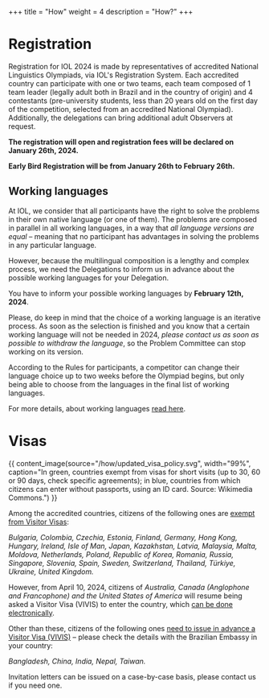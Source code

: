 +++
title = "How"
weight = 4
description = "How?"
+++

# Registration

Registration for IOL 2024 is made by representatives of accredited National Linguistics Olympiads, via IOL's Registration System. Each accredited country can participate with one or two teams, each team composed of 1 team leader (legally adult both in Brazil and in the country of origin) and 4 contestants (pre-university students, less than 20 years old on the first day of the competition, selected from an accredited National Olympiad). Additionally, the delegations can bring additional adult Observers at request.

**The registration will open and registration fees will be declared on January 26th, 2024.**

**Early Bird Registration will be from January 26th to February 26th.**

## Working languages

At IOL, we consider that all participants have the right to solve the problems in their own native language (or one of them). The problems are composed in parallel in all working languages, in a way that *all language versions are equal* – meaning that no participant has advantages in solving the problems in any particular language.

However, because the multilingual composition is a lengthy and complex process, we need the Delegations to inform us in advance about the possible working languages for your Delegation.

You have to inform your possible working languages by **February 12th, 2024**.

Please, do keep in mind that the choice of a working language is an iterative process. As soon as the selection is finished and you know that a certain working language will not be needed in 2024, *please contact us as soon as possible to withdraw the language*, so the Problem Committee can stop working on its version.

According to the Rules for participants, a competitor can change their language choice up to two weeks before the Olympiad begins, but only being able to choose from the languages in the final list of working languages.

For more details, about working languages [read here](https://ioling.org/working_language/).

# Visas

{{ content_image(source="/how/updated_visa_policy.svg", width="99%", caption="In green, countries exempt from visas for short visits (up to 30, 60 or 90 days, check specific agreements); in blue, countries from which citizens can enter without passports, using an ID card. Source: Wikimedia Commons.") }}

Among the accredited countries, citizens of the following ones are [exempt from Visitor Visas](https://www.gov.br/mre/pt-br/consulado-atlanta/english/visas/visa-requirements-by-country):

*Bulgaria, Colombia, Czechia, Estonia, Finland, Germany, Hong Kong, Hungary, Ireland, Isle of Man, Japan, Kazakhstan, Latvia, Malaysia, Malta, Moldova, Netherlands, Poland, Republic of Korea, Romania, Russia, Singapore, Slovenia, Spain, Sweden, Switzerland, Thailand, Türkiye, Ukraine, United Kingdom.*

However, from April 10, 2024, citizens of *Australia, Canada (Anglophone and Francophone) and the United States of America* will resume being asked a Visitor Visa (VIVIS) to enter the country, which [can be done electronically](https://www.gov.br/mre/pt-br/consulado-miami/noticias-do-consulado/electronic-visas-e-visas-for-tourism-and-business-start-of-issuance-december-1st-2023).

Other than these, citizens of the following ones [need to issue in advance a Visitor Visa (VIVIS)](https://www.gov.br/mre/pt-br/embaixada-liubliana/servicos-consulares-1/vistos-vizumi-visas-1/visto-de-visita-vivis) – please check the details with the Brazilian Embassy in your country:

*Bangladesh, China, India, Nepal, Taiwan.*

Invitation letters can be issued on a case-by-case basis, please contact us if you need one.
